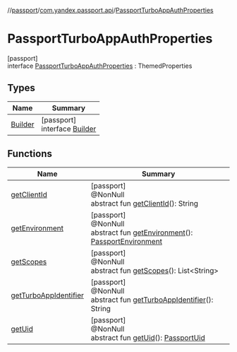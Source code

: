 //[passport](../../../index.md)/[com.yandex.passport.api](../index.md)/[PassportTurboAppAuthProperties](index.md)

# PassportTurboAppAuthProperties

[passport]\
interface [PassportTurboAppAuthProperties](index.md) : ThemedProperties

## Types

| Name | Summary |
|---|---|
| [Builder](-builder/index.md) | [passport]<br>interface [Builder](-builder/index.md) |

## Functions

| Name | Summary |
|---|---|
| [getClientId](get-client-id.md) | [passport]<br>@NonNull<br>abstract fun [getClientId](get-client-id.md)(): String |
| [getEnvironment](get-environment.md) | [passport]<br>@NonNull<br>abstract fun [getEnvironment](get-environment.md)(): [PassportEnvironment](../-passport-environment/index.md) |
| [getScopes](get-scopes.md) | [passport]<br>@NonNull<br>abstract fun [getScopes](get-scopes.md)(): List&lt;String&gt; |
| [getTurboAppIdentifier](get-turbo-app-identifier.md) | [passport]<br>@NonNull<br>abstract fun [getTurboAppIdentifier](get-turbo-app-identifier.md)(): String |
| [getUid](get-uid.md) | [passport]<br>@NonNull<br>abstract fun [getUid](get-uid.md)(): [PassportUid](../-passport-uid/index.md) |
